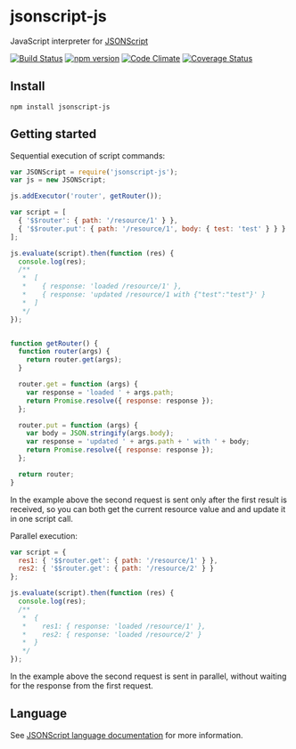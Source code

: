 # jsonscript-js

JavaScript interpreter for [JSONScript](https://github.com/JSONScript/jsonscript)

[![Build Status](https://travis-ci.org/JSONScript/jsonscript-js.svg?branch=master)](https://travis-ci.org/JSONScript/jsonscript-js)
[![npm version](https://badge.fury.io/js/jsonscript-js.svg)](https://www.npmjs.com/package/jsonscript-js)
[![Code Climate](https://codeclimate.com/github/JSONScript/jsonscript-js/badges/gpa.svg)](https://codeclimate.com/github/JSONScript/jsonscript-js)
[![Coverage Status](https://coveralls.io/repos/github/JSONScript/jsonscript-js/badge.svg?branch=master)](https://coveralls.io/github/JSONScript/jsonscript-js?branch=master)


## Install

```
npm install jsonscript-js
```

## Getting started

Sequential execution of script commands:

```javascript
var JSONScript = require('jsonscript-js');
var js = new JSONScript;

js.addExecutor('router', getRouter());

var script = [
  { '$$router': { path: '/resource/1' } },
  { '$$router.put': { path: '/resource/1', body: { test: 'test' } } }
];

js.evaluate(script).then(function (res) {
  console.log(res);
  /**
   *  [
   *    { response: 'loaded /resource/1' },
   *    { response: 'updated /resource/1 with {"test":"test"}' }
   *  ]
   */
});


function getRouter() {
  function router(args) {
    return router.get(args);
  }

  router.get = function (args) {
    var response = 'loaded ' + args.path;
    return Promise.resolve({ response: response });
  };

  router.put = function (args) {
    var body = JSON.stringify(args.body);
    var response = 'updated ' + args.path + ' with ' + body;
    return Promise.resolve({ response: response });
  };

  return router;
}
```

In the example above the second request is sent only after the first result is received, so you can both get the current resource value and and update it in one script call.


Parallel execution:

```javascript
var script = {
  res1: { '$$router.get': { path: '/resource/1' } },
  res2: { '$$router.get': { path: '/resource/2' } }
};

js.evaluate(script).then(function (res) {
  console.log(res);
  /**
   *  {
   *    res1: { response: 'loaded /resource/1' },
   *    res2: { response: 'loaded /resource/2' }
   *  }
   */
});
```

In the example above the second request is sent in parallel, without waiting for the response from the first request.


## Language

See [JSONScript language documentation](https://github.com/JSONScript/jsonscript/blob/master/LANGUAGE.md) for more information.
